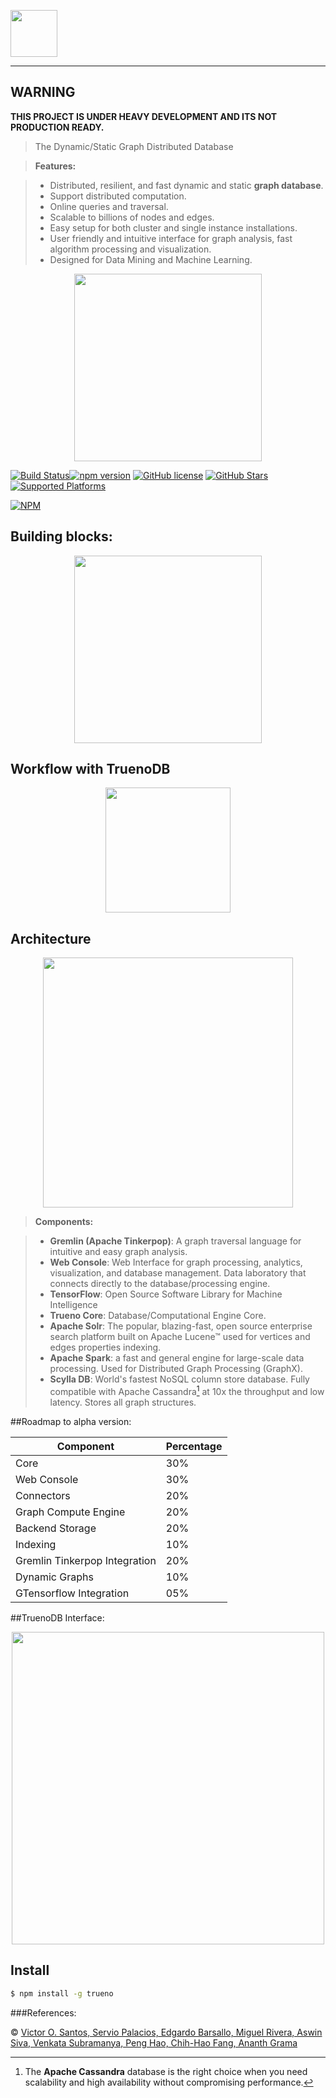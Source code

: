 <p align="left">
  <img height="75" src="https://raw.githubusercontent.com/TruenoDB/trueno/master/assets/images/truenoDB.png">
</p>

----------

## WARNING
<b>THIS PROJECT IS UNDER HEAVY DEVELOPMENT AND ITS NOT PRODUCTION READY.</b>

>The Dynamic/Static Graph Distributed Database

> **Features:**

> - Distributed, resilient, and fast dynamic and static **graph database**.
> - Support distributed computation.
> - Online queries and traversal.
> - Scalable to billions of nodes and edges.
> - Easy setup for both cluster and single instance installations.
> - User friendly and intuitive interface for graph analysis, fast algorithm processing and visualization.
> - Designed for Data Mining and Machine Learning.

<p align="center">
  <img height="300" src="https://raw.githubusercontent.com/TruenoDB/trueno/dev/assets/images/logo_medium.png">
</p>

[![Build Status](https://travis-ci.org/mastayoda/trueno.io.svg?branch=master)](https://travis-ci.org/mastayoda/trueno.io)[![npm version](https://badge.fury.io/js/trueno.io.svg)](http://badge.fury.io/js/trueno.io) [![GitHub license](https://img.shields.io/badge/license-MIT-blue.svg)](https://github.com/mastayoda/trueno.io) [![GitHub Stars](https://img.shields.io/github/stars/mastayoda/trueno.io.svg)](https://github.com/mastayoda/trueno.io) [![Supported Platforms](https://img.shields.io/badge/platforms-Chrome|Firefox|Opera|Node.js-orange.svg)](https://github.com/mastayoda/trueno.io)

[![NPM](https://nodei.co/npm/trueno.io.png?downloads=true&downloadRank=true&stars=true)](https://nodei.co/npm/trueno.io/)

## Building blocks:

<p align="center">
  <img height="300" src="https://raw.githubusercontent.com/TruenoDB/trueno/master/assets/images/building_blocks.png">
</p>

## Workflow with **TruenoDB**

<p align="center">
  <img height="200" src="https://raw.githubusercontent.com/TruenoDB/trueno/master/assets/images/workflow.png">
</p>

## Architecture

<p align="center">
  <img height="400" src="https://raw.githubusercontent.com/TruenoDB/trueno/master/assets/images/architecture.png">
</p>

> **Components:**

> - **Gremlin (Apache Tinkerpop)**: A graph traversal language for intuitive and easy graph analysis.
> - **Web Console**: Web Interface for graph processing, analytics, visualization, and database management. Data laboratory that connects directly to the database/processing engine.
> - **TensorFlow**: Open Source Software Library for Machine Intelligence
> - **Trueno Core**: Database/Computational Engine Core.
> - **Apache Solr**: The popular, blazing-fast, open source enterprise search platform built on Apache Lucene™ used for vertices and edges properties indexing.
> - **Apache Spark**: a fast and general engine for large-scale data processing. Used for Distributed Graph Processing (GraphX).
> - **Scylla DB**: World's fastest NoSQL column store database. Fully compatible with Apache Cassandra[^1] at 10x the throughput and low latency. Stores all graph structures.


##Roadmap to alpha version:

| Component                       | Percentage    |
| ------------------------------- | ------------- |
| Core                            |      30%      |
| Web Console                     |      30%      |
| Connectors                      |      20%      |
| Graph Compute Engine            |      20%      |
| Backend Storage                 |      20%      |
| Indexing                        |      10%      |
| Gremlin Tinkerpop Integration   |      20%      |
| Dynamic Graphs                  |      10%      |
| GTensorflow Integration         |      05%      |

##TruenoDB Interface:

<p align="center">
  <img height="500" src="https://raw.githubusercontent.com/TruenoDB/trueno/master/assets/images/trueno_interface.png">
</p>




## Install

```sh
$ npm install -g trueno
```


###References:
 [^1]: The **Apache Cassandra** database is the right choice when you need scalability and high availability without compromising performance.



 © [Victor O. Santos, Servio Palacios, Edgardo Barsallo, Miguel Rivera, Aswin Siva, Venkata Subramanya, Peng Hao, Chih-Hao Fang, Ananth Grama](https://github.com/TruenoDB)
